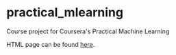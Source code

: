 practical_mlearning
===================

Course project for Coursera's Practical Machine Learning

HTML page can be found [here](http://mkmadd.github.io/practical_mlearning/).
